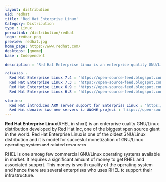 ```yaml
---
layout: distribution
uid: redhat
title: 'Red Hat Enterprise Linux'
Category: Distribution
type : Linux
permalink: /distribution/redhat
logo: redhat.png
preview: redhat.jpg
home_page: https://www.redhat.com/
desktops: [gnome]
base : Independent

description : "Red Hat Enterprise Linux is an enterprise quality GNU/Linux distribution developed by Red Hat Inc, one of the biggest open source giant in the world. Learn more about Red Hat Enterprise Linux"

releases :
  Red Hat Enterprise Linux 7.4 : "https://open-source-feed.blogspot.com/2017/08/red-hat-enterprise-linux-74-released.html"
  Red Hat Enterprise Linux 7.3 : "https://open-source-feed.blogspot.com/2016/11/red-hat-el-73-released-with-enhanced.html"
  Red Hat Enterprise Linux 6.9 : "https://open-source-feed.blogspot.com/2017/03/red-hat-enterprise-linux-69-released.html"
  Red Hat Enterprise Linux 6.8 : "https://open-source-feed.blogspot.com/2016/05/red-hat-enterprise-linux-68-released.html"

stories:
  Red Hat introduces ARM server support for Enterprise Linux : "https://www.redhat.com/en/blog/red-hat-introduces-arm-server-support-red-hat-enterprise-linux"
  Red Hat donates two new servers to GNOME project : "https://open-source-feed.blogspot.com/2016/05/red-hat-donates-two-new-servers-to.html"
---
```


**Red Hat Enterprise Linux**(RHEL in short) is an enterprise quality GNU/Linux distribution developed by Red Hat Inc, one of the biggest open source giant in the world. Red Hat Enterprise Linux is one of the oldest GNU/Linux distribution and it is model for succesful monetization of GNU/Linux operating system and related resources.

RHEL is one among few commercial GNU/Linux operating systems available in market. It requires a significant amount of money to get RHEL and associated support. This money is worth quality of the operating system and hence there are several enterprises who uses RHEL to support their infrastructure.
